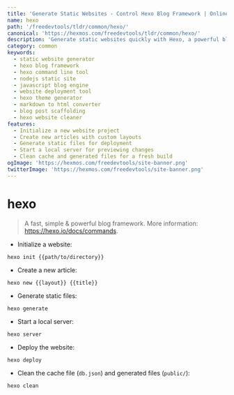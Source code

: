 ```yaml
---
title: 'Generate Static Websites - Control Hexo Blog Framework | Online Free DevTools by Hexmos'
name: hexo
path: '/freedevtools/tldr/common/hexo/'
canonical: 'https://hexmos.com/freedevtools/tldr/common/hexo/'
description: 'Generate static websites quickly with Hexo, a powerful blog framework. Build, deploy, and manage your blog efficiently. Free online tool, no registration required.'
category: common
keywords:
  - static website generator
  - hexo blog framework
  - hexo command line tool
  - nodejs static site
  - javascript blog engine
  - website deployment tool
  - hexo theme generator
  - markdown to html converter
  - blog post scaffolding
  - hexo website cleaner
features:
  - Initialize a new website project
  - Create new articles with custom layouts
  - Generate static files for deployment
  - Start a local server for previewing changes
  - Clean cache and generated files for a fresh build
ogImage: 'https://hexmos.com/freedevtools/site-banner.png'
twitterImage: 'https://hexmos.com/freedevtools/site-banner.png'
---
```


# hexo

> A fast, simple & powerful blog framework.
> More information: <https://hexo.io/docs/commands>.

- Initialize a website:

`hexo init {{path/to/directory}}`

- Create a new article:

`hexo new {{layout}} {{title}}`

- Generate static files:

`hexo generate`

- Start a local server:

`hexo server`

- Deploy the website:

`hexo deploy`

- Clean the cache file (`db.json`) and generated files (`public/`):

`hexo clean`
